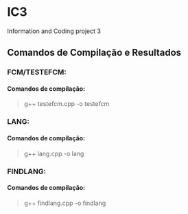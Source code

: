# IC3
Information and Coding project 3

## Comandos de Compilação e Resultados


### FCM/TESTEFCM:
#### Comandos de compilação:
> g++ testefcm.cpp -o testefcm

### LANG:
#### Comandos de compilação:
> g++ lang.cpp -o lang

### FINDLANG:
#### Comandos de compilação:
> g++ findlang.cpp -o findlang

